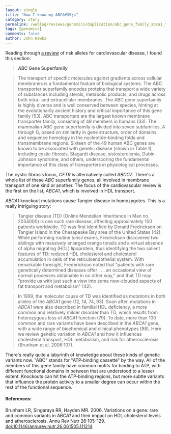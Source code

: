 ```yaml
---
layout: single 
title: "Now I know my ABC&#39;s" 
category: story
permalink: /weblog/reviews/genomics/duplication/abc_gene_family_abca1_tangier_2007.html
tags: [genomics] 
comments: false 
author: John Hawks 
---
```



<p>
Reading through <a href="http://dx.doi.org/10.1146/annurev.nutr.26.061505.111214">a review</a> of risk alleles for cardiovascular disease, I found this section: 
</p>

<blockquote><b>ABC Gene Superfamily</b></blockquote>

<blockquote>The transport of specific molecules against gradients across cellular membranes is a fundamental feature of biological systems. The ABC transporter superfamily encodes proteins that transport a wide variety of substances including sterols, metabolic products, and drugs across both intra- and extracellular membranes. The ABC gene superfamily is highly diverse and is well conserved between species, hinting at the evolutionarily ancient history and critical importance of this gene family (53). ABC transporters are the largest known membrane transporter family, consisting of 49 members in humans (33). The mammalian ABC gene superfamily is divided into seven subfamilies, A through G, based on similarity in gene structure, order of domains, and sequence homology in the nucleotide-binding folds and transmembrane regions. Sixteen of the 49 human ABC genes are known to be associated with genetic disease (shown in Table 1), including cystic fibrosis, Stagardt disease, sistosterolemia, Dubin-Johnson syndrome, and others, underscoring the fundamental importance of this class of transporters in physiological processes. </blockquote>

<p>
The cystic fibrosis locus, <i>CFTR</i> is alternatively called <i>ABCC7</i>. There's a whole list of these <i>ABC</i> superfamily genes, all involved in membrane transport of one kind or another. The focus of the cardiovascular review is the first on the list, <i>ABCA1</i>, which is involved in HDL transport. 
</p>

<p>
<i>ABCA1</i> knockout mutations cause Tangier disease in homozygotes. This is a really intriguing story:
</p>

<blockquote>Tangier disease (TD) (Online Mendelian Inheritance in Man no. 2054000) is one such rare disease, affecting approximately 100 patients worldwide. TD was first identified by Donald Fredrickson on Tangier Island in the Chesapeake Bay area of the United States (42). While performing routine tonsil exams, Fredrickson discovered two siblings with massively enlarged orange tonsils and a virtual absence of alpha migrating (HDL) lipoprotein, thus identifying the two salient features of TD: reduced HDL cholesterol and cholesterol accumulation in cells of the reticuloendothelial system. With remarkable foresight, Frederickson noted that "patients with rare genetically determined diseases offer . . . an occasional view of normal processes obtainable in no other way," and that TD may "provide us with just such a view into some now-clouded aspects of fat transport and metabolism" (42).</blockquote>

<blockquote>In 1999, the molecular cause of TD was identified as mutations in both alleles of the <i>ABCA1</i> gene (12, 14, 74, 93). Soon after, mutations in <i>ABCA1</i> were also described in familial HDL deficiency, a more common and relatively milder disorder than TD, which results from heterozygous loss of <i>ABCA1</i> function (79). To date, more than 100 common and rare variants have been described in the <i>ABCA1</i> gene, with a wide range of biochemical and clinical phenotypes (98). Here we review genetic variation in <i>ABCA1</i> and how it influences cholesterol transport, HDL metabolism, and risk for atherosclerosis (Brunham et al. 2006:107). </blockquote>

<p>
There's really quite a labyrinth of knowledge about these kinds of genetic variants now. "ABC" stands for "ATP-binding cassette" by the way. All of the members of this gene family have common motifs for binding to ATP, with different functional domains in between that are understood to a lesser extent. Knockouts can hit the ATP-binding regions, but more subtle variants that influence the protein activity to a smaller degree can occur within the rest of the functional sequence. 
</p>

<h4>References:</h4>

<p class="cite">Brunham LR, Singaraya RR, Hayden MR. 2006. Variations on a gene: rare and common variants in <i>ABCA1</i> and their impact on HDL cholesterol levels and atherosclerosis. Annu Rev Nutr 26:105-129. <a href="http://dx.doi.org/10.1146/annurev.nutr.26.061505.111214">doi:10.1146/annurev.nutr.26.061505.111214</a></p>

